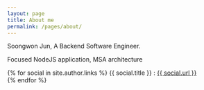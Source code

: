 ```yaml
---
layout: page
title: About me
permalink: /pages/about/
---
```


Soongwon Jun, A Backend Software Engineer.  
  
Focused NodeJS application, MSA architecture


<div class="about-contact-me">
  {% for social in site.author.links %}
    {{ social.title }} : <a href="{% if social.title == 'Email' %}mailto:{% endif %}{{ social.url }}">{{ social.url }}</a>  <br/>
  {% endfor %}
</div>